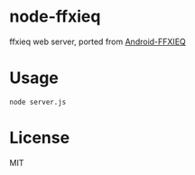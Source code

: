 # node-ffxieq
ffxieq web server, ported from [Android-FFXIEQ](https://github.com/kanata3249/Android-FFXIEQ)

# Usage
	node server.js

# License
MIT
